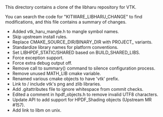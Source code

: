This directory contains a clone of the libharu repository for VTK.

You can search the code for "KITWARE_LIBHARU_CHANGE" to find
modifications, and this file contains a summary of changes.

* Added vtk_haru_mangle.h to mangle symbol names.
* Skip upstream install rules.
* Replace CMAKE_SOURCE_DIR/BINARY_DIR with PROJECT_ variants.
* Standardize library names for platform conventions.
* Set LIBHPDF_STATIC/SHARED based on BUILD_SHARED_LIBS.
* Force exception support.
* Force extra debug output off.
* Remove call to summary() command to silence configuration process.
* Remove unused MATH_LIB cmake variable.
* Renamed various cmake objects to have 'vtk' prefix.
* Link to / include vtk's png and zlib libraries.
* Add .gitattributes file to ignore whitespace from commit checks.
* Edited a comment in hpdf_objects.h to remove invalid UTF8 characters.
* Update API to add support for HPDF_Shading objects (Upstream MR #157).
* Add link to libm on unix.
